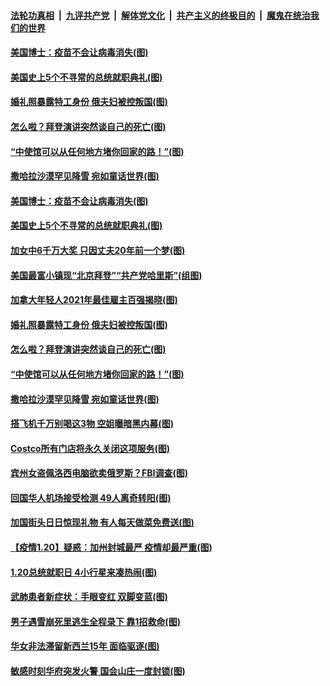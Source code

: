 

####  [法轮功真相](../../../../basic/blob/master/README.md?t=01212201) &nbsp;|&nbsp; [九评共产党](../../../../9ping.md/blob/master/README.md?t=01212201) &nbsp;|&nbsp; [解体党文化](../../../../jtdwh.md/blob/master/README.md?t=01212201)  &nbsp;|&nbsp; [共产主义的终极目的](../../../../gczydzjmd.md/blob/master/README.md?t=01212201) &nbsp;|&nbsp; [魔鬼在统治我们的世界](../../../../mgztzwmdsj.md/blob/master/README.md?t=01212201) 

#### [美国博士：疫苗不会让病毒消失(图)](../pages/p3/959867.md?t=01212201) 

#### [美国史上5个不寻常的总统就职典礼(图)](../pages/p3/959797.md?t=01212201) 

#### [婚礼照暴露特工身份 俄夫妇被控叛国(图)](../pages/p3/959784.md?t=01212201) 

#### [怎么啦？拜登演讲突然谈自己的死亡(图)](../pages/p3/959769.md?t=01212201) 

#### [“中使馆可以从任何地方堵你回家的路！”(图)](../pages/p3/959761.md?t=01212201) 

#### [撒哈拉沙漠罕见降雪 宛如童话世界(图)](../pages/p3/959742.md?t=01212201) 

#### [美国博士：疫苗不会让病毒消失(图)](../pages/p3/959867.md?t=01212201) 

#### [美国史上5个不寻常的总统就职典礼(图)](../pages/p3/959797.md?t=01212201) 

#### [加女中6千万大奖 只因丈夫20年前一个梦(图)](../pages/p3/959795.md?t=01212201) 

#### [美国最富小镇现“北京拜登”“共产党哈里斯”(组图)](../pages/p3/959793.md?t=01212201) 

#### [加拿大年轻人2021年最佳雇主百强揭晓(图)](../pages/p3/959791.md?t=01212201) 

#### [婚礼照暴露特工身份 俄夫妇被控叛国(图)](../pages/p3/959784.md?t=01212201) 

#### [怎么啦？拜登演讲突然谈自己的死亡(图)](../pages/p3/959769.md?t=01212201) 

#### [“中使馆可以从任何地方堵你回家的路！”(图)](../pages/p3/959761.md?t=01212201) 

#### [撒哈拉沙漠罕见降雪 宛如童话世界(图)](../pages/p3/959742.md?t=01212201) 

#### [搭飞机千万别喝这3物 空姐曝暗黑内幕(图)](../pages/p3/959736.md?t=01212201) 

#### [Costco所有门店将永久关闭这项服务(图)](../pages/p3/959688.md?t=01212201) 

#### [宾州女盗佩洛西电脑欲卖俄罗斯？FBI调查(图)](../pages/p3/959661.md?t=01212201) 

#### [回国华人机场接受检测 49人离奇转阳(图)](../pages/p3/959643.md?t=01212201) 

#### [加国街头日日惊现礼物 有人每天做菜免费送(图)](../pages/p3/959647.md?t=01212201) 

#### [【疫情1.20】疑惑：加州封城最严 疫情却最严重(图)](../pages/p3/958875.md?t=01212201) 

#### [1.20总统就职日 4小行星来凑热闹(图)](../pages/p3/959634.md?t=01212201) 

#### [武肺患者新症状：手眼变红 双脚变蓝(图)](../pages/p3/959636.md?t=01212201) 

#### [男子遇雪崩死里逃生全程录下 靠1招救命(图)](../pages/p3/959629.md?t=01212201) 

#### [华女非法滞留新西兰15年 面临驱逐(图)](../pages/p3/959626.md?t=01212201) 

#### [敏感时刻华府突发火警 国会山庄一度封锁(图)](../pages/p3/959539.md?t=01212201) 

